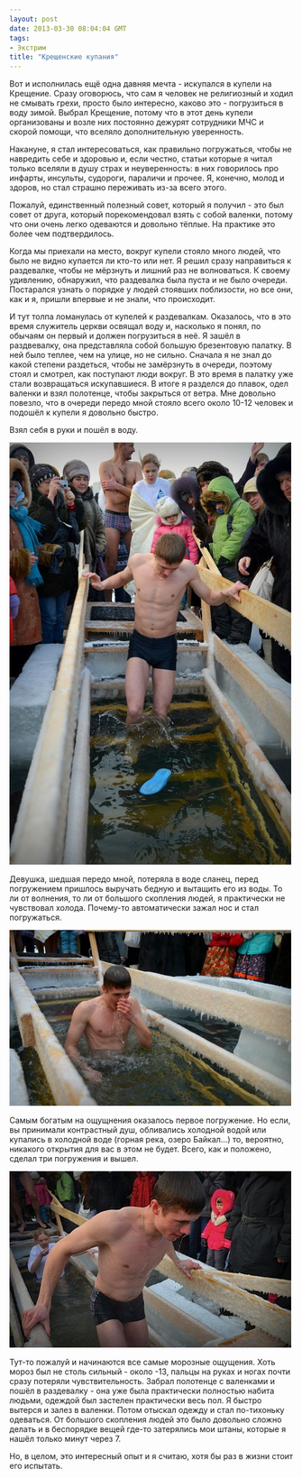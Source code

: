 ```yaml
---
layout: post
date: 2013-03-30 08:04:04 GMT
tags:
- Экстрим
title: "Крещенские купания"
---
```

<p><span>Вот и исполнилась ещё одна давняя мечта - искупался в купели на Крещение. Сразу оговорюсь, что сам я человек не религиозный и ходил не смывать грехи, просто было интересно, каково это - погрузиться в воду зимой. Выбрал Крещение, потому что в этот день купели организованы и возле них постоянно дежурят сотрудники МЧС и скорой помощи, что вселяло дополнительную уверенность.</span></p>
<p>Накануне, я стал интересоваться, как правильно погружаться, чтобы не навредить себе и здоровью и, если честно, статьи которые я читал только вселяли в душу страх и неуверенность: в них говорилось про инфарты, инсульты, судороги, параличи и прочее. Я, конечно, молод и здоров, но стал страшно переживать из-за всего этого.</p>
<p>Пожалуй, единственный полезный совет, который я получил - это был совет от друга, который порекомендовал взять с собой валенки, потому что они очень легко одеваются и довольно тёплые. На практике это более чем подтвердилось.</p>
<p>Когда мы приехали на место, вокруг купели стояло много людей, что было не видно купается ли кто-то или нет. Я решил сразу направиться к раздевалке, чтобы не мёрзнуть и лишний раз не волноваться. К своему удивлению, обнаружил, что раздевалка была пуста и не было очереди. Постарался узнать о порядке у людей стоявших поблизости, но все они, как и я, пришли впервые и не знали, что происходит.</p>
<p>И тут толпа ломанулась от купелей к раздевалкам. Оказалось, что в это время служитель церкви освящал воду и, насколько я понял, по обычаям он первый и должен погрузиться в неё. Я зашёл в раздвевалку, она представляла собой большую брезентовую палатку. В ней было теплее, чем на улице, но не сильно. Сначала я не знал до какой степени раздеться, чтобы не замёрзнуть в очереди, поэтому стоял и смотрел, как поступают люди вокруг. В это время в палатку уже стали возвращаться искупавшиеся. В итоге я разделся до плавок, одел валенки и взял полотенце, чтобы закрыться от ветра. Мне довольно повезло, что в очереди передо мной стояло всего около 10-12 человек и подошёл к купели я довольно быстро.</p>
<p>Взял себя в руки и пошёл в воду.</p>
<div class="p_embed p_image_embed"><img alt="image" src="/images/05f27c715992efd5e3a126da0b7cf2e8d7d1ba2b476c14af19e0eb63d778ac33.jpg" /></div>
<p>Девушка, шедшая передо мной, потеряла в воде сланец, перед погружением пришлось выручать бедную и вытащить его из воды. То ли от волнения, то ли от большого скопления людей, я практически не чувствовал холода. Почему-то автоматически зажал нос и стал погружаться.</p>
<div class="p_embed p_image_embed"><img alt="image" src="/images/f38c9ff17cb2db2fd6d71c0b53a1f1645d6f1503224b76d676e892cdae445d09.jpg" /></div>
<p>Самым богатым на ощущнения оказалось первое погружение. Но если, вы принимали контрастный душ, обливались холодной водой или купались в холодной воде (горная река, озеро Байкал&hellip;) то, вероятно, никакого открытия для вас в этом не будет. Всего, как и положено, сделал три погружения и вышел.</p>
<div class="p_embed p_image_embed"><img alt="image" src="/images/cdd0f3113aaab5d5fe3635214cdb31cc3dcb9860f96f7521bf4e2338046f4492.jpg" /></div>
<p>Тут-то пожалуй и начинаются все самые морозные ощущения. Хоть мороз был не столь сильный - около -13, пальцы на руках и ногах почти сразу потеряли чувствительность. Забрал полотенце с валенками и пошёл в раздевалку - она уже была практически полностью набита людьми, одеждой был застелен практически весь пол. Я быстро вытерся и залез в валенки. Потом отыскал одежду и стал по-тихоньку одеваться. От большого скопления людей это было довольно сложно делать и в беспорядке вещей где-то затерялись мои штаны, которые я нашёл только минут через 7.</p>
<p>Но, в целом, это интересный опыт и я считаю, хотя бы раз в жизни стоит его испытать.</p>
<p></p>